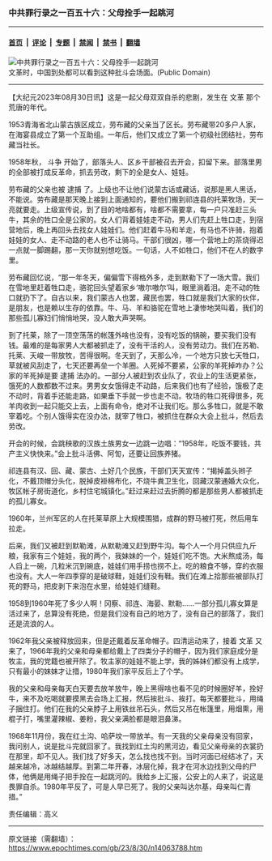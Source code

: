 ### 中共罪行录之一百五十六：父母拴手一起跳河

---

#### [首页](../../../..?n14063788) &nbsp;|&nbsp; [评论](../../../../../epoch-comment?n14063788) &nbsp;|&nbsp; [专题](../../../../../epoch-special?n14063788) &nbsp;|&nbsp; [禁闻](../../../../../epoch-news?n14063788) &nbsp;|&nbsp; [禁书](../../../../../books?n14063788) &nbsp;|&nbsp; [翻墙](https://github.com/gfw-breaker/nogfw/blob/master/README.md?n14063788)


<div><img alt="中共罪行录之一百五十六：父母拴手一起跳河" class="attachment-djy_600_400 size-djy_600_400 wp-post-image" src="https://i.epochtimes.com/assets/uploads/2020/11/The-cultural-revolution-1966-2.jpg"/>
<div class="caption">
 文革时，中国到处都可以看到这种批斗会场面。(Public Domain)
</div></div><hr/><div class="post_content" id="artbody" itemprop="articleBody">
 <!-- article content begin -->
 <p>
  【大纪元2023年08月30日讯】这是一起父母双双自杀的悲剧，发生在
  <ok href="https://www.epochtimes.com/gb/tag/%E6%96%87%E9%9D%A9.html">
   文革
  </ok>
  那个荒唐的年代。
 </p>
 <p>
  1953青海省北山蒙古族区成立，劳布藏的父亲当了区长。劳布藏带20多户人家，在海宴县成立了第一个互助组。一年后，他们又成立了第一个初级社团结社，劳布藏当社长。
 </p>
 <p>
  1958年秋，
  <ok href="https://www.epochtimes.com/gb/tag/%E6%96%97%E4%BA%89.html">
   斗争
  </ok>
  开始了，部落头人、区乡干部被召去开会，扣留下来。部落里男的全部被打成反革命，抓去劳改，剩下的全是女人、娃娃。
 </p>
 <p>
  劳布藏的父亲也被
  <ok href="https://www.epochtimes.com/gb/tag/%E9%80%AE%E6%8D%95.html">
   逮捕
  </ok>
  了。上级也不让他们说蒙古话或藏话，说那是黑人黑话，不能说。劳布藏是那天晚上接到上面通知的，要他们搬到祁连县的托莱牧场，天一亮就要走。上级宣传说，到了目的地啥都有，啥都不需要拿，每一户只准赶三头牛，其余的牲口全是公家的。女人们背着娃娃走不动，男人们先赶上牲口走，到宿营地后，晚上再回头去找女人娃娃们。他们赶着牛马和羊走，有马也不许骑，抱着娃娃的女人、走不动路的老人也不让骑马。干部们很凶，哪一个营地上的茶烧得迟一点就一脚踢翻，那一天你就别想吃饭。一句话，人不如牲口，他们不在人的数字里。
 </p>
 <p>
  劳布藏回忆说，“那一年冬天，偏偏雪下得格外多，走到默勒下了一场大雪。我们在雪地里赶着牲口走，骆驼回头望着家乡‘嗷尔嗷尔’叫，眼里淌着泪。走不动的牲口就扔下了。自古以来，我们蒙古人也罢，藏民也罢，牲口就是我们大家的伙伴，是朋友，也是赖以生存的依靠。牛、马、羊和骆驼在雪地上凄惨地哭叫着，我们的那些孤儿寡妇们悄悄地哭，没人敢大声哭啊。
 </p>
 <p>
  到了托莱，除了一顶空荡荡的帐篷外啥也没有，没有吃饭的锅碗，要买我们没有钱。最难的是每家男人大都被抓走了，没有干活的人，没有劳动力。我们在苏勒、托莱、天峻一带放牧，苦得很啊。冬天到了，天那么冷，一个地方只放七天牲口，草就被风刮走了，七天还要再垒一个羊圈。人死掉不要紧，公家的羊死掉咋办？公家的羊死掉是要
  <ok href="https://www.epochtimes.com/gb/tag/%E9%80%AE%E6%8D%95.html">
   逮捕
  </ok>
  法办的。一部分人被赶到农业队了，农业上的生活更紧张，饿死的人数都数不过来。男男女女饿得走不动路，后来我们也有了经验，饿极了走不动时，背着手还能走路，如果垂下手就一步也走不动。牧场的牲口死得很多，死羊肉收到一起只能交上去，上面有命令，绝对不让我们吃。那么多牲口，就是不敢宰着吃。个别人饿得实在没办法，就宰了牲口，被抓住在群众大会上批斗，然后去劳改。
 </p>
 <p>
  开会的时候，会跳秧歌的汉族土族男女一边跳一边唱：“1958年，吃饭不要钱，共产主义快快来。”会上批斗活佛、阿訇，还要让回族养猪。
 </p>
 <p>
  祁连县有汉、回、藏、蒙古、土好几个民族，干部们天天宣传：“揭掉盖头辫子化，不戴顶帽分头化，脱掉皮褂棉布化，不烧牛粪卫生化，回藏汉蒙通婚大众化，牧区帐子房街道化，乡村住宅城镇化。”赶过来赶过去折腾的都是那些男人都被抓走的孤儿寡女。
 </p>
 <p>
  1960年，兰州军区的人在托莱草原上大规模围猎，成群的野马被打死，然后用车拉走。
 </p>
 <p>
  后来，我们又被赶到默勒滩，从默勒滩又赶到野牛沟。每个人一个月只供应九斤粮，我家有三个娃娃，我的两个，我妹妹的一个，娃娃们吃不饱。大米熬成汤，每人舀上一碗，几粒米沉到碗底，娃娃们用手捞也捞不上。吃的粮食不够，穿的衣服也没有。大人一年四季穿的是破球鞋，娃娃们没有鞋。我们在滩上拾那些被部队打死的野马，把皮剥下来泡在水里，给娃娃们缝鞋。
 </p>
 <p>
  1958到1960年死了多少人啊！冈察、祁连、海晏、默勒……一部分孤儿寡女算是活过来了，总算没有死绝，但是我们没有自己的地方了，没有自己的部落了，我们还是流浪的人。
 </p>
 <p>
  1962年我父亲被释放回来，但是还戴着反革命帽子。四清运动来了，接着
  <ok href="https://www.epochtimes.com/gb/tag/%E6%96%87%E9%9D%A9.html">
   文革
  </ok>
  又来了，1966年我的父亲和母亲都给戴上了四类分子的帽子，因为我们家庭成分是牧主，我的党籍也被开除了。牧主家的娃娃不能上学，我的姊妹们都没有上成学，只有最小的妹妹才让措，1980年我们家平反后上了个学。
 </p>
 <p>
  我的父亲和母亲每天白天要去放羊放牛，晚上黑得啥也看不见的时候圈好羊，拴好牛，来不及吃喝就要摸黑去会场上汇报，然后挨批斗、挨打。每天都要批斗，用绳子捆住打。他们在我的父亲脖子上用铁丝吊石头，然后又吊在帐篷里，用烟熏，用棍子打，嘴里灌辣椒、姜粉，我父亲满脸都是眼泪鼻涕。
 </p>
 <p>
  1968年11月份，我在红土沟、哈萨坟一带放羊。有一天我的父亲母亲没有回家，我问别人，说是批斗完就回家了。我找到红土沟的黑河边，看见父亲母亲的衣裳扔在那里，却不见人。我们找了好多天，怎么找也找不到。当时河面已经结冰了，天越来越冷，冰越结越厚。到第二年开春，冰层化掉，我才在河水边找到父母的尸体，他俩是用绳子把手拴在一起跳河的。我给乡上汇报，公安上的人来了，说这是畏罪自杀。1980年平反了，可是人早已死了。我的父亲叫达尔基，母亲叫仁青措。”
 </p>
 <p>
  责任编辑：高义
 </p>
 <!-- article content end -->
 <div id="below_article_ad">
 </div>
</div>


---

原文链接（需翻墙）：https://www.epochtimes.com/gb/23/8/30/n14063788.htm